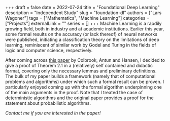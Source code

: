 +++ 
draft = false
date = 2022-07-24
title = "Foundational Deep Learning"
description = "Independent Study"
slug = "foundation-dl"
authors = ["Lars Wagoner"]
tags = ["Mathematics", "Machine Learning"]
categories = ["Projects"]
externalLink = ""
series = []
+++
Machine Learning is a rapdily growing field, both in industry and at academic institutions. Earlier this year, some formal results on the accuracy (or lack thereof) of neural networks were published, initiating a classification theory on the limitations of deep learning, reminiscent of similar work by Godel and Turing in the fields of logic and computer science, respectively.

After coming across [this paper](https://doi.org/10.1073/pnas.2107151119) by Colbrook, Antun and Hansen, I decided to give a proof of Theorem 2.1 in a (relatively) self contained and didactic format, covering only the necessary lemmas and preliminary definitions. The bulk of my paper builds a framework (namely that of computational problems and algorithms) under which such a formal result can be proven. I particularly enjoyed coming up with the formal algorithm underpinning one of the main arguments in the proof. Note that I treated the case of deterministic algorithms and the original paper provides a proof for the statement about probabilistic algorithms.

*Contact me if you are interested in the paper!*